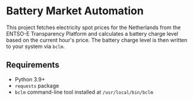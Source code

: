 # Battery Market Automation

This project fetches electricity spot prices for the Netherlands from the ENTSO-E Transparency Platform and calculates a battery charge level based on the current hour's price. The battery charge level is then written to your system via `bclm`.

## Requirements

- Python 3.9+
- `requests` package
- `bclm` command-line tool installed at `/usr/local/bin/bclm`
